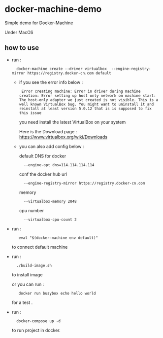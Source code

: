 # docker-machine-demo
Simple demo for Docker-Machine

Under MacOS

## how to use

* run :

        docker-machine create --driver virtualbox  --engine-registry-mirror https://registry.docker-cn.com default
                
    * if you see the error info below :
    
           Error creating machine: Error in driver during machine creation: Error setting up host only network on machine start: The host-only adapter we just created is not visible. This is a well known VirtualBox bug. You might want to uninstall it and reinstall at least version 5.0.12 that is is supposed to fix this issue
           
        you need install the latest VirtualBox on your system           
        
        Here is the Download page : https://www.virtualbox.org/wiki/Downloads
        
    * you can also add config below : 
    
        default DNS for docker
        
            --engine-opt dns=114.114.114.114  
        
        conf the docker hub url
         
            --engine-registry-mirror https://registry.docker-cn.com 
        
        memory
        
            --virtualbox-memory 2048 
        
        cpu number
        
            --virtualbox-cpu-count 2     
            
* run :

         eval "$(docker-machine env default)"
         
    to connect default machine 
    
* run : 

        ./build-image.sh
        
    to install image
    
    or you can run : 
    
         docker run busybox echo hello world
         
    for a test .          
    
* run :
        
        docker-compose up -d 
        
    to run project in docker.                                         